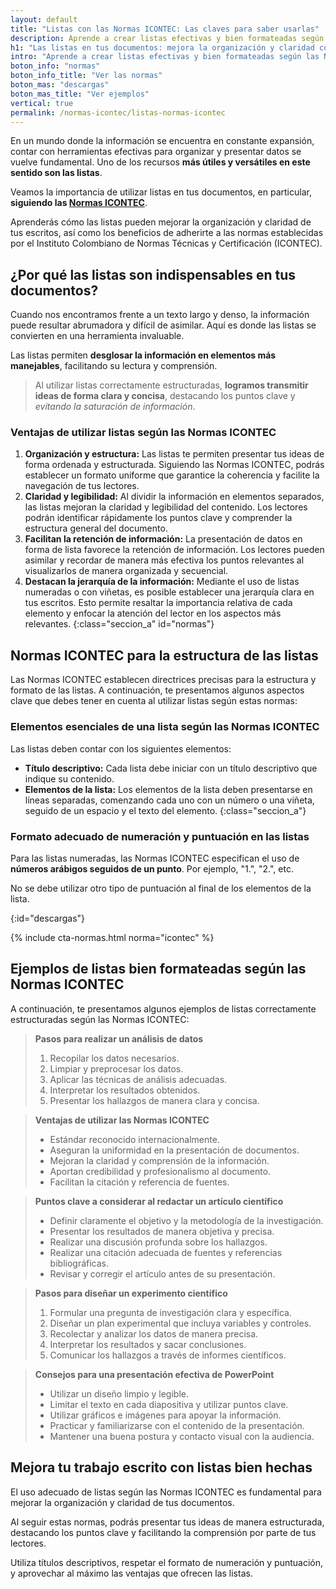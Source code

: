 ```yaml
---
layout: default
title: "Listas con las Normas ICONTEC: Las claves para saber usarlas"
description: Aprende a crear listas efectivas y bien formateadas según las Normas ICONTEC. Sigue los estándares y mejora la presentación de tus escritos. ¡Comienza hoy!
h1: "Las listas en tus documentos: mejora la organización y claridad con las normas ICONTEC"
intro: "Aprende a crear listas efectivas y bien formateadas según las Normas ICONTEC. Sigue los estándares y mejora la presentación de tus escritos. ¡Comienza hoy"
boton_info: "normas"
boton_info_title: "Ver las normas"
boton_mas: "descargas"
boton_mas_title: "Ver ejemplos"
vertical: true
permalink: /normas-icontec/listas-normas-icontec
---
```

En un mundo donde la información se encuentra en constante expansión, contar con herramientas efectivas para organizar y presentar datos se vuelve fundamental. Uno de los recursos **más útiles y versátiles en este sentido son las listas**.

Veamos la importancia de utilizar listas en tus documentos, en particular, **siguiendo las [Normas ICONTEC]({{'normas-icontec'|relative_url}} "Normas Icontec")**.

Aprenderás cómo las listas pueden mejorar la organización y claridad de tus escritos, así como los beneficios de adherirte a las normas establecidas por el Instituto Colombiano de Normas Técnicas y Certificación (ICONTEC).

## ¿Por qué las listas son indispensables en tus documentos?

Cuando nos encontramos frente a un texto largo y denso, la información puede resultar abrumadora y difícil de asimilar. Aquí es donde las listas se convierten en una herramienta invaluable.

Las listas permiten **desglosar la información en elementos más manejables**, facilitando su lectura y comprensión.

>Al utilizar listas correctamente estructuradas, **logramos transmitir ideas de forma clara y concisa**, destacando los puntos clave y *evitando la saturación de información*.

### Ventajas de utilizar listas según las Normas ICONTEC

1. **Organización y estructura:** Las listas te permiten presentar tus ideas de forma ordenada y estructurada. Siguiendo las Normas ICONTEC, podrás establecer un formato uniforme que garantice la coherencia y facilite la navegación de tus lectores.
2. **Claridad y legibilidad:** Al dividir la información en elementos separados, las listas mejoran la claridad y legibilidad del contenido. Los lectores podrán identificar rápidamente los puntos clave y comprender la estructura general del documento.
3. **Facilitan la retención de información:** La presentación de datos en forma de lista favorece la retención de información. Los lectores pueden asimilar y recordar de manera más efectiva los puntos relevantes al visualizarlos de manera organizada y secuencial.
4. **Destacan la jerarquía de la información:** Mediante el uso de listas numeradas o con viñetas, es posible establecer una jerarquía clara en tus escritos. Esto permite resaltar la importancia relativa de cada elemento y enfocar la atención del lector en los aspectos más relevantes.
{:class="seccion_a" id="normas"}

## Normas ICONTEC para la estructura de las listas

Las Normas ICONTEC establecen directrices precisas para la estructura y formato de las listas. A continuación, te presentamos algunos aspectos clave que debes tener en cuenta al utilizar listas según estas normas:

### Elementos esenciales de una lista según las Normas ICONTEC

Las listas deben contar con los siguientes elementos:

- **Título descriptivo:** Cada lista debe iniciar con un título descriptivo que indique su contenido.
- **Elementos de la lista:** Los elementos de la lista deben presentarse en líneas separadas, comenzando cada uno con un número o una viñeta, seguido de un espacio y el texto del elemento.
{:class="seccion_a"}

### Formato adecuado de numeración y puntuación en las listas

Para las listas numeradas, las Normas ICONTEC especifican el uso de **números arábigos seguidos de un punto**. Por ejemplo, "1.", "2.", etc.

No se debe utilizar otro tipo de puntuación al final de los elementos de la lista.
<!-- Anclaje para que la barra fijada no cubra el siguiente subtítulo -->
{:id="descargas"}

{% include cta-normas.html norma="icontec" %}

## Ejemplos de listas bien formateadas según las Normas ICONTEC

A continuación, te presentamos algunos ejemplos de listas correctamente estructuradas según las Normas ICONTEC:

>**Pasos para realizar un análisis de datos**
>1. Recopilar los datos necesarios.
>2. Limpiar y preprocesar los datos.
>3. Aplicar las técnicas de análisis adecuadas.
>4. Interpretar los resultados obtenidos.
>5. Presentar los hallazgos de manera clara y concisa.

>**Ventajas de utilizar las Normas ICONTEC**
>- Estándar reconocido internacionalmente.
>- Aseguran la uniformidad en la presentación de documentos.
>- Mejoran la claridad y comprensión de la información.
>- Aportan credibilidad y profesionalismo al documento.
>- Facilitan la citación y referencia de fuentes.

>**Puntos clave a considerar al redactar un artículo científico**
>- Definir claramente el objetivo y la metodología de la investigación.
>- Presentar los resultados de manera objetiva y precisa.
>- Realizar una discusión profunda sobre los hallazgos.
>- Realizar una citación adecuada de fuentes y referencias bibliográficas.
>- Revisar y corregir el artículo antes de su presentación.

>**Pasos para diseñar un experimento científico**
>1. Formular una pregunta de investigación clara y específica.
>2. Diseñar un plan experimental que incluya variables y controles.
>3. Recolectar y analizar los datos de manera precisa.
>4. Interpretar los resultados y sacar conclusiones.
>5. Comunicar los hallazgos a través de informes científicos.

>**Consejos para una presentación efectiva de PowerPoint**
>- Utilizar un diseño limpio y legible.
>- Limitar el texto en cada diapositiva y utilizar puntos clave.
>- Utilizar gráficos e imágenes para apoyar la información.
>- Practicar y familiarizarse con el contenido de la presentación.
>- Mantener una buena postura y contacto visual con la audiencia.

## Mejora tu trabajo escrito con listas bien hechas

El uso adecuado de listas según las Normas ICONTEC es fundamental para mejorar la organización y claridad de tus documentos.

Al seguir estas normas, podrás presentar tus ideas de manera estructurada, destacando los puntos clave y facilitando la comprensión por parte de tus lectores.

Utiliza títulos descriptivos, respetar el formato de numeración y puntuación, y aprovechar al máximo las ventajas que ofrecen las listas.
